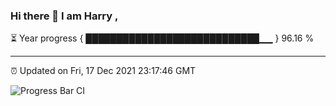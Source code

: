 ### Hi there 👋 I am Harry , 

⏳ Year progress { ████████████████████████████▁▁ } 96.16 %

---

⏰ Updated on Fri, 17 Dec 2021 23:17:46 GMT

![Progress Bar CI](https://github.com/duykhang68/duykhang68/workflows/Progress%20Bar%20CI/badge.svg)

